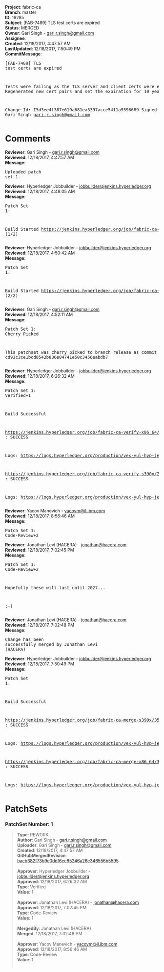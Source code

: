 <strong>Project</strong>: fabric-ca<br><strong>Branch</strong>: master<br><strong>ID</strong>: 16285<br><strong>Subject</strong>: [FAB-7489] TLS test certs are expired<br><strong>Status</strong>: MERGED<br><strong>Owner</strong>: Gari Singh - gari.r.singh@gmail.com<br><strong>Assignee</strong>:<br><strong>Created</strong>: 12/18/2017, 4:47:57 AM<br><strong>LastUpdated</strong>: 12/18/2017, 7:50:49 PM<br><strong>CommitMessage</strong>:<br><pre>[FAB-7489] TLS test certs are expired

Tests were failing as the TLS server
and client certs were expired.
Regenerated new cert pairs and set the
expiration for 10 years.

Change-Id: I5d3ee4f387e619a681ea3397acce5411a9598689
Signed-off-by: Gari Singh <gari.r.singh@gmail.com>
</pre><h1>Comments</h1><strong>Reviewer</strong>: Gari Singh - gari.r.singh@gmail.com<br><strong>Reviewed</strong>: 12/18/2017, 4:47:57 AM<br><strong>Message</strong>: <pre>Uploaded patch set 1.</pre><strong>Reviewer</strong>: Hyperledger Jobbuilder - jobbuilder@jenkins.hyperledger.org<br><strong>Reviewed</strong>: 12/18/2017, 4:48:05 AM<br><strong>Message</strong>: <pre>Patch Set 1:

Build Started https://jenkins.hyperledger.org/job/fabric-ca-verify-s390x/2444/ (1/2)</pre><strong>Reviewer</strong>: Hyperledger Jobbuilder - jobbuilder@jenkins.hyperledger.org<br><strong>Reviewed</strong>: 12/18/2017, 4:50:42 AM<br><strong>Message</strong>: <pre>Patch Set 1:

Build Started https://jenkins.hyperledger.org/job/fabric-ca-verify-x86_64/2415/ (2/2)</pre><strong>Reviewer</strong>: Gari Singh - gari.r.singh@gmail.com<br><strong>Reviewed</strong>: 12/18/2017, 4:52:11 AM<br><strong>Message</strong>: <pre>Patch Set 1: Cherry Picked

This patchset was cherry picked to branch release as commit cd93c3ce1bcd8542b836e04741e50c3456eabdb7</pre><strong>Reviewer</strong>: Hyperledger Jobbuilder - jobbuilder@jenkins.hyperledger.org<br><strong>Reviewed</strong>: 12/18/2017, 6:26:32 AM<br><strong>Message</strong>: <pre>Patch Set 1: Verified+1

Build Successful 

https://jenkins.hyperledger.org/job/fabric-ca-verify-x86_64/2415/ : SUCCESS

Logs: https://logs.hyperledger.org/production/vex-yul-hyp-jenkins-3/fabric-ca-verify-x86_64/2415

https://jenkins.hyperledger.org/job/fabric-ca-verify-s390x/2444/ : SUCCESS

Logs: https://logs.hyperledger.org/production/vex-yul-hyp-jenkins-3/fabric-ca-verify-s390x/2444</pre><strong>Reviewer</strong>: Yacov Manevich - yacovm@il.ibm.com<br><strong>Reviewed</strong>: 12/18/2017, 8:56:46 AM<br><strong>Message</strong>: <pre>Patch Set 1: Code-Review+2</pre><strong>Reviewer</strong>: Jonathan Levi (HACERA) - jonathan@hacera.com<br><strong>Reviewed</strong>: 12/18/2017, 7:02:45 PM<br><strong>Message</strong>: <pre>Patch Set 1: Code-Review+2

Hopefully these will last until 2027...

;-)</pre><strong>Reviewer</strong>: Jonathan Levi (HACERA) - jonathan@hacera.com<br><strong>Reviewed</strong>: 12/18/2017, 7:02:48 PM<br><strong>Message</strong>: <pre>Change has been successfully merged by Jonathan Levi (HACERA)</pre><strong>Reviewer</strong>: Hyperledger Jobbuilder - jobbuilder@jenkins.hyperledger.org<br><strong>Reviewed</strong>: 12/18/2017, 7:50:49 PM<br><strong>Message</strong>: <pre>Patch Set 1:

Build Successful 

https://jenkins.hyperledger.org/job/fabric-ca-merge-s390x/359/ : SUCCESS

Logs: https://logs.hyperledger.org/production/vex-yul-hyp-jenkins-3/fabric-ca-merge-s390x/359

https://jenkins.hyperledger.org/job/fabric-ca-merge-x86_64/359/ : SUCCESS

Logs: https://logs.hyperledger.org/production/vex-yul-hyp-jenkins-3/fabric-ca-merge-x86_64/359</pre><h1>PatchSets</h1><h3>PatchSet Number: 1</h3><blockquote><strong>Type</strong>: REWORK<br><strong>Author</strong>: Gari Singh - gari.r.singh@gmail.com<br><strong>Uploader</strong>: Gari Singh - gari.r.singh@gmail.com<br><strong>Created</strong>: 12/18/2017, 4:47:57 AM<br><strong>GitHubMergedRevision</strong>: [bacb382f73b9c0ddf6ee85246a26e346556b5595](https://github.com/hyperledger-gerrit-archive/fabric-ca/commit/bacb382f73b9c0ddf6ee85246a26e346556b5595)<br><br><strong>Approver</strong>: Hyperledger Jobbuilder - jobbuilder@jenkins.hyperledger.org<br><strong>Approved</strong>: 12/18/2017, 6:26:32 AM<br><strong>Type</strong>: Verified<br><strong>Value</strong>: 1<br><br><strong>Approver</strong>: Jonathan Levi (HACERA) - jonathan@hacera.com<br><strong>Approved</strong>: 12/18/2017, 7:02:45 PM<br><strong>Type</strong>: Code-Review<br><strong>Value</strong>: 1<br><br><strong>MergedBy</strong>: Jonathan Levi (HACERA)<br><strong>Merged</strong>: 12/18/2017, 7:02:48 PM<br><br><strong>Approver</strong>: Yacov Manevich - yacovm@il.ibm.com<br><strong>Approved</strong>: 12/18/2017, 8:56:46 AM<br><strong>Type</strong>: Code-Review<br><strong>Value</strong>: 1<br><br></blockquote>